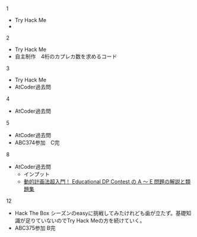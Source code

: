 1
- Try Hack Me
- 

2
- Try Hack Me
- 自主制作　4桁のカプレカ数を求めるコード

3
- Try Hack Me
- AtCoder過去問

4
- AtCoder過去問

5
- AtCoder過去問
- ABC374参加　C完

8
- AtCoder過去問
  - インプット
  - [動的計画法超入門！ Educational DP Contest の A ～ E 問題の解説と類題集](https://qiita.com/drken/items/dc53c683d6de8aeacf5a)

12
- Hack The Box シーズンのeasyに挑戦してみたけれども歯が立たず。基礎知識が足りていないのでTry Hack Meの方を続けていく。
- ABC375参加 B完
